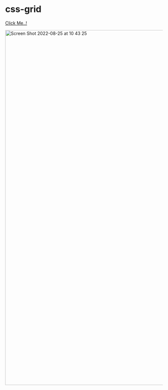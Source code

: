 # css-grid

[Click Me..!](https://kerimgurbaz.github.io/css-grid/)

<img width="1136" alt="Screen Shot 2022-08-25 at 10 43 25" src="https://user-images.githubusercontent.com/101603320/186618522-91b10ed8-0624-47f4-a054-77a562818619.png">

